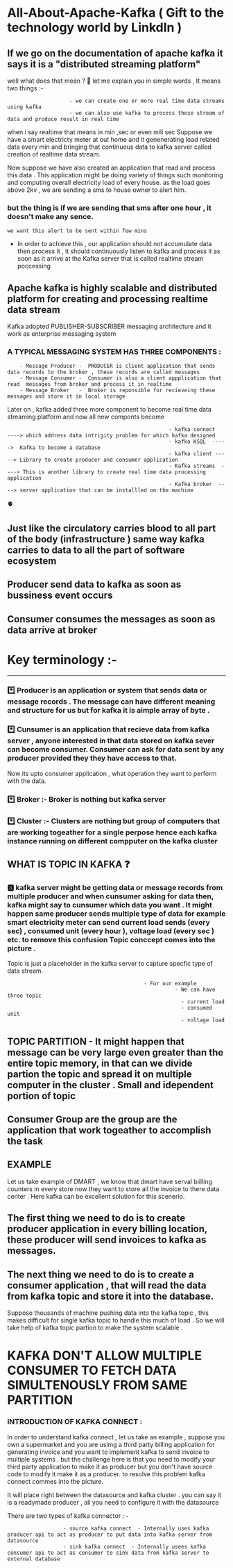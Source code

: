 # All-About-Apache-Kafka  ( Gift to the technology world by LinkdIn )

## If we go on the documentation of apache kafka it says it is a "distributed streaming platform" 
well what does that mean ? 🤔
let me explain you in simple words , It means two things :-
                        
                        - we can create one or more real time data streams using kafka 
                        - we can also use kafka to process these stream of data and produce result in real time

when i say realtime that means in min ,sec or even mili sec 
Suppose we have a smart electricty meter at out home and it genenerating load related data every min and bringing that continuous data to kafka server 
called creation of realtime data stream.

Now suppose we have also created an application that read and process this data .
This application might be doing variety of things such monitoring and computing overall electricity load of every house.
as the load goes above 2kv , we are sending a sms to house owner to alert him.

### but the thing is if we are sending that sms after one hour , it doesn't make any sence.
    we want this alert to be sent within few mins 
   
 - In order to achieve this , our application should not accumulate data then process it , it should continuously listen to kafka and process it as soon as it arrive    at the Kafka server that is called realtime stream poccessing 

## Apache kafka is highly scalable and distributed platform for creating and processing realtime data stream 

Kafka adopted PUBLISHER-SUBSCRIBER messaging architecture and it work as enterprise messaging system 

### A TYPICAL MESSAGING SYSTEM HAS THREE COMPONENTS :
        
        - Message Producer -  PRODUCER is client application that sends data records to the broker , these records are called messages 
        - Message Consumer -  Consumer is also a client appplication that read  messages from broker and process it in realtime
        - Message Broker   -  Broker is reponsible for recieveing these messages and store it in local storage 
        
        
Later on , kafka added three more component to become real time data streaming platform  and now all new componts become 

                                                        - kafka connect   ----> which address data intrigity problem for which kafka designed 
                                                        - kafka KSQL  ----->  Kafka to become a database 
                                                        - kafka client -----> Library to create producer and consumer application
                                                        - Kafka streams  ----> This is another library to create real time data processing application
                                                        - Kafka broker  ----> server application that can be installled on the machine 
                                                        
                                                        
🫀   
## Just like the circulatory carries blood to all part of the body (infrastructure ) same way kafka carries to data to all the part of software ecosystem 
## Producer send data to kafka as soon as bussiness event occurs  
## Consumer consumes the messages as soon as data arrive at broker


# Key terminology  :-
-----------------

### *️⃣ Producer is an application or system that sends data or message records . The message can have different meaning and structure for us but for kafka it is aimple array of byte .

### *️⃣ Cunsumer is an application that recieve data from kafka server , anyone interested in that data stored on kafka sever can become consumer. Consumer can ask for data sent by any producer provided they they have access to that.

Now its upto consumer application , what operation they want to perform with the data.


###  *️⃣ Broker :- Broker is nothing but kafka server 

###  *️⃣ Cluster :- Clusters are nothing but group of computers that are working togeather for a single perpose hence each kafka instance running on different compputer on the kafka cluster 


## WHAT IS TOPIC IN KAFKA ❓

### 🅰️  kafka server might be getting data or message records from multiple producer and when cunsumer asking for data then, kafka might say to cunsumer which data you want . It might happen same producer sends multiple type of data for example smart electricity meter can send current load sends (every sec) , consumed unit (every hour ), voltage load (every sec ) etc. to remove this confusion Topic conccept comes into the picture .
Topic is just a placeholder in the kafka server to capture specfic type of data stream.


                                                - For our example 
                                                          - We can have three topic 
                                                            - current load 
                                                            - consumed unit 
                                                            - voltage load 

## TOPIC PARTITION  - It might happen that message can be very large even greater than the entire topic memory, in that can we divide partion the topic and spread it on multiple computer in the cluster . Small and idependent portion of topic 



## Consumer Group are the group are the application that work togeather to accomplish the task 

EXAMPLE 
--------

Let us take example of DMART , we know that dmart have serval biilling counters in every store now they want to store all the invoice to there data center .
Here kafka can be excellent solution for this scenerio.

## The first thing we need to do is to create producer application in every billing location, these producer will send invoices to kafka as messages.
## The next thing we need to do is to create a consumer application , that will read the data from kafka topic and store it into the database.

Suppose thousands of machine pushing data into the kafka topic , this makes difficult for single kafka topic to handle this much of load . So we will take help of kafka topic partion to make the system scalable .


# KAFKA DON'T ALLOW MULTIPLE CONSUMER TO FETCH DATA SIMULTENOUSLY FROM SAME PARTITION

### INTRODUCTION OF KAFKA CONNECT : 

In order to understand kafka connect , let us take an example , suppose you own a supermarket and you are usimg a third party billing application for generating invoice and you want to implement kafka to send invoice to multiple systems . but the challenge here is that you need to modify your third party application to make it as producer but you don't have source code to modify it make it as a producer. to resolve this problem kafka connect commes into the picture.

It will place right between the datasource and kafka cluster . you can say it is a  readymade producer , all you need to configure it with the datasource  


There are two types of kafka connector : -  

                      - source kafka connect  - Internally uses kafka producer api to act as producer to put data into kafka server from datasource 
                      - sink kafka connect  - Internally usees kafka consumer api to act as consumer to sink data from kafka server to external database 



 






                       
                        
                      
                        


